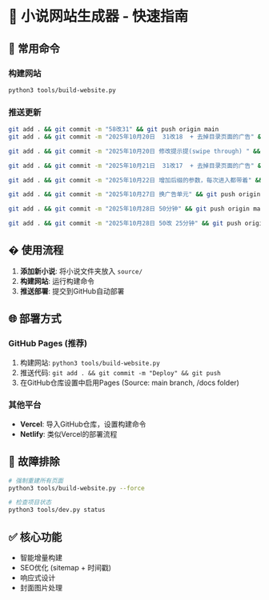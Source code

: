 # 🎉 小说网站生成器 - 快速指南

## 🚀 常用命令

### 构建网站
```bash
python3 tools/build-website.py
```

### 推送更新
```bash
git add . && git commit -m "58改31" && git push origin main
git add . && git commit -m "2025年10月20日  31改18  + 去掉目录页面的广告" && git push origin main

git add . && git commit -m "2025年10月20日 修改提示提(swipe through) " && git push origin main

git add . && git commit -m "2025年10月21日  31改17  + 去掉目录页面的广告" && git push origin main

git add . && git commit -m "2025年10月22日 增加后缀的参数，每次进入都带着" && git push origin main

git add . && git commit -m "2025年10月27日 换广告单元" && git push origin main

git add . && git commit -m "2025年10月28日 50分钟" && git push origin main

git add . && git commit -m "2025年10月28日 50改 25分钟" && git push origin main

```

## � 使用流程

1. **添加新小说**: 将小说文件夹放入 `source/`
2. **构建网站**: 运行构建命令
3. **推送部署**: 提交到GitHub自动部署

## 🌐 部署方式

### GitHub Pages (推荐)
1. 构建网站: `python3 tools/build-website.py`
2. 推送代码: `git add . && git commit -m "Deploy" && git push`
3. 在GitHub仓库设置中启用Pages (Source: main branch, /docs folder)

### 其他平台
- **Vercel**: 导入GitHub仓库，设置构建命令
- **Netlify**: 类似Vercel的部署流程

## 🔧 故障排除

```bash
# 强制重建所有页面
python3 tools/build-website.py --force

# 检查项目状态
python3 tools/dev.py status
```

## ✅ 核心功能
- 智能增量构建
- SEO优化 (sitemap + 时间戳)
- 响应式设计
- 封面图片处理
